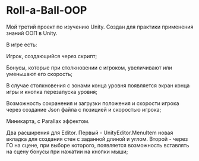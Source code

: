 # Roll-a-Ball-OOP
Мой третий проект по изучению Unity. Создан для практики применения знаний ООП в Unity.

В игре есть:

Игрок, создающийся через скрипт;

Бонусы, которые при столкновении с игроком, увеличивают или уменьшают его скорость;

В случае столкновения с зонами конца уровня появляется экран конца игры и кнопка перезапуска уровня;

Возможность сохранения и загрузки положения и скорости игрока через создание Json файла с позицией и скоростью игрока;

Миникарта, с Parallax эффектом.

Два расширения для Editor. Первый - UnityEditor.MenuItem новая вкладка для создания стен с заданной длиной и углом. Второй - через ГО на сцене, при выборе которого, появляется возможность вставлять на сцену бонусы при нажатии на кнопки мыши;

